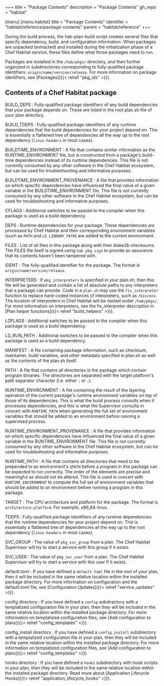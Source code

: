 +++
title = "Package Contents"
description = "Package Contents"
gh_repo = "habitat"

[menu]
  [menu.habitat]
    title = "Package Contents"
    identifier = "habitat/reference/package-contents"
    parent = "habitat/reference"
+++

During the build process, the hab-plan-build script creates several files that specify dependency, build, and configuration information. When packages are unpacked (extracted) and installed during the initialization phase of a Chef Habitat service, these files define what those packages need to run.

Packages are installed in the `/hab/pkgs/` directory, and then further organized in subdirectories corresponding to fully-qualified package identifiers: `origin/name/version/release`. For more information on package identifiers, see [Packages]({{< relref "pkg_ids" >}}).

## Contents of a Chef Habitat package

BUILD_DEPS
: Fully-qualified package identifiers of any build dependencies that your package depends on. These are listed in the root plan.sh file of your plan directory.

BUILD_TDEPS
: Fully-qualified package identifiers of any runtime dependencies that the build dependencies for your project depend on. This is essentially a flattened tree of dependencies all the way up to the root dependency (`linux-headers` in most cases).

BUILDTIME_ENVIRONMENT
: A file that contains similar information as the RUNTIME_ENVIRONMENT file, but is constructed from a package's build-time dependencies instead of its runtime dependencies. This file is not currently consumed by any other software in the Chef Habitat ecosystem, but can be used for troubleshooting and informative purposes.

BUILDTIME_ENVIRONMENT_PROVENANCE
: A file that provides information on which specific dependencies have influenced the final value of a given variable in the BUILDTIME_ENVIRONMENT file. This file is not currently consumed by any other software in the Chef Habitat ecosystem, but can be used for troubleshooting and informative purposes.

CFLAGS
: Additional switches to be passed to the compiler when this package is used as a build dependency.

DEPS
: Runtime dependencies for your package. These dependencies are processed by Chef Habitat and their corresponding environment variables (such as `PATH` and `LD_LIBRARY_PATH`) are added to the current environment.

FILES
: List of all files in this package along with their blake2b checksums. The FILES file itself is signed using `hab pkg sign` to provide an assurance that its contents haven't been tampered with.

IDENT
: The fully-qualified identifier for the package. The format is `origin/name/version/release`.

INTERPRETERS
: If `pkg_interpreters` is specified in your plan.sh, then this file will be generated and contain a list of absolute paths to any interpreters that a package can provide. Code in a `plan.sh` may use the `fix_interpreter` function to replace hard-coded instances of interpreters, such as `/bin/env`. The location of interpreters in Chef Habitat will be nested under `/hab/pkgs/`. For more information on interpreters, see the fix_interpreter description in [Plan helper functions]({{< relref "build_helpers" >}}).

LDFLAGS
: Additional switches to be passed to the compiler when this package is used as a build dependency.

LD_RUN_PATH
: Additional switches to be passed to the compiler when this package is used as a build dependency.

MANIFEST
: A file containing package information, such as checksum, maintainer, build variables, and other metadata specified in plan.sh as well as the contents of the plan.sh itself.

PATH
: A file that contains all directories in the package which contain program binaries. The directories are separated with the target platform's path separator character (i.e. either `:` or `;`).

RUNTIME_ENVIRONMENT
: A file containing the result of the layering operation of the current package's runtime environment variables on top of those of its dependencies. This is what the build process consults when it processes dependencies, and this is what the Supervisor consults in concert with `RUNTIME_PATH` when generating the full set of environment variables that should be added to an environment before running a supervised process.

RUNTIME_ENVIRONMENT_PROVENANCE
: A file that provides information on which specific dependencies have influenced the final value of a given variable in the RUNTIME_ENVIRONMENT file. This file is not currently consumed by any other software in the Chef Habitat ecosystem, but can be used for troubleshooting and informative purposes.

RUNTIME_PATH
: A file that contains all directories that need to be prepended to an environment's `$PATH` before a program in this package can be expected to run correctly. The order of the elements are precise and meaningful so should not be altered. This file is used in concert with `RUNTIME_ENVIRONMENT` to compute the full set of environment variables that should be added to an environment before running a program in this package.

TARGET
: The CPU architecture and platform for the package. The format is `architecture-platform`. For example, x86_64-linux.

TDEPS
: Fully-qualified package identifiers of any runtime dependencies that the runtime dependencies for your project depend on. This is essentially a flattened tree of dependencies all the way up to the root dependency (`linux-headers` in most cases).

SVC_GROUP
: The value of `pkg_svc_group` from a plan. The Chef Habitat Supervisor will try to start a service with this group if it exists.

SVC_USER
: The value of `pkg_svc_user` from a plan. The Chef Habitat Supervisor will try to start a service with this user if it exists.

default.toml
: If you have defined a `default.toml` file in the root of your plan, then it will be included in the same relative location within the installed package directory. For more information on configuration and the default.toml file, see [Configuration Updates]({{< relref "service_updates" >}}).

config directory
: If you have defined a `config` subdirectory with a templatized configuration file in your plan, then they will be included in the same relative location within the installed package directory. For more information on templatized configuration files, see [Add configuration to plans]({{< relref "config_templates" >}}).

config_install directory
: If you have defined a `config_install` subdirectory with a templatized configuration file in your plan, then they will be included in the same relative location within the installed package directory. For more information on templatized configuration files, see [Add configuration to plans]({{< relref "config_templates" >}}).

hooks directory
: If you have defined a `hooks` subdirectory with hook scripts in your plan, then they will be included in the same relative location within the installed package directory. Read more about [Application Lifecycle Hooks]({{< relref "application_lifecycle_hooks" >}}).
